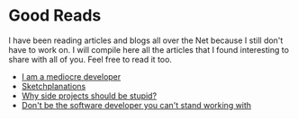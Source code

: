 Good Reads
===

I have been reading articles and blogs all over the Net because I still don't have to work on. I will compile here all the articles that I found interesting to share with all of you. Feel free to read it too.

- [I am a mediocre developer](https://dev.to/sobolevn/i-am-a-mediocre-developer--30hn)
- [Sketchplanations](https://www.sketchplanations.com/)
- [Why side projects should be stupid?](http://firstround.com/review/Spotifys-Design-Lead-on-Why-Side-Projects-Should-be-Stupid/)
- [Don't be the software developer you can't stand working with](https://medium.freecodecamp.org/dont-be-the-software-developer-you-can-t-stand-working-with-3f608c0cb00a)